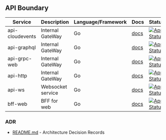 ## API Boundary

| Service         | Description                    | Language/Framework | Docs                                                          | Status                                                                                                                                                                  |
|-----------------|--------------------------------|--------------------|---------------------------------------------------------------|-------------------------------------------------------------------------------------------------------------------------------------------------------------------------|
| api-cloudevents | Internal GateWay               | Go                 | [docs](./internal/boundaries/api/api-gateway/README.md)             | [![App Status](https://argo.shortlink.best/api/badge?name=shortlink-api-cloudevents&revision=true)](https://argo.shortlink.best/applications/shortlink-api-cloudevents) |
| api-graphql     | Internal GateWay               | Go                 | [docs](./internal/boundaries/api/api-gateway/README.md)             | [![App Status](https://argo.shortlink.best/api/badge?name=shortlink-api-graphql&revision=true)](https://argo.shortlink.best/applications/shortlink-api-graphql)         |
| api-grpc-web    | Internal GateWay               | Go                 | [docs](./internal/boundaries/api/api-gateway/README.md)             | [![App Status](https://argo.shortlink.best/api/badge?name=shortlink-api-grpc-web&revision=true)](https://argo.shortlink.best/applications/shortlink-api-grpc-web)       |
| api-http        | Internal GateWay               | Go                 | [docs](./internal/boundaries/api/api-gateway/README.md)             | [![App Status](https://argo.shortlink.best/api/badge?name=shortlink-api-http&revision=true)](https://argo.shortlink.best/applications/shortlink-api-http)               |
| api-ws          | Websocket service              | Go                 | [docs](./internal/boundaries/api/api-gateway/gateways/ws/README.md) | [![App Status](https://argo.shortlink.best/api/badge?name=shortlink-api-ws&revision=true)](https://argo.shortlink.best/applications/shortlink-api-ws)                   |
| bff-web         | BFF for web                    | Go                 | [docs](./internal/boundaries/api/bff-web/README.md)                 | [![App Status](https://argo.shortlink.best/api/badge?name=shortlink-bff-web&revision=true)](https://argo.shortlink.best/applications/shortlink-bff-web)                 |

### ADR

- [README.md](./docs/ADR/README.md) - Architecture Decision Records
